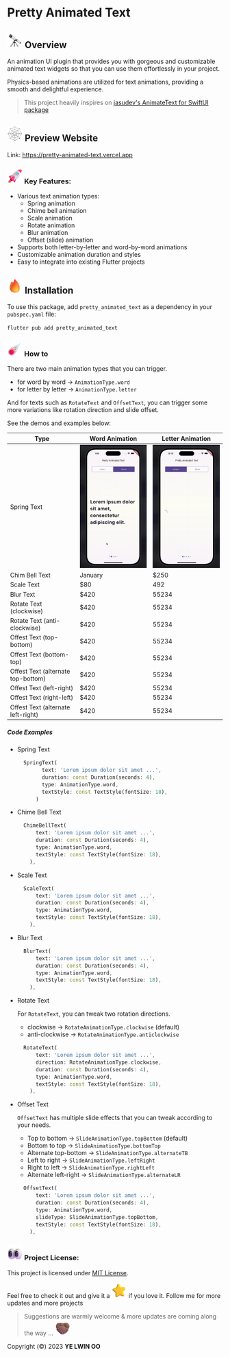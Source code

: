 # Pretty Animated Text

## <img src="assets/Telescope.webp" width="36px"> Overview

An animation UI plugin that provides you with gorgeous and customizable animated text widgets so that you can use them effortlessly in your project.

Physics-based animations are utilized for text animations, providing a smooth and delightful experience.

> This project heavily inspires on [jasudev's AnimateText for SwiftUI package](https://github.com/jasudev/AnimateText)


## <img src="assets/Spider Web.webp" width="36px">  Preview Website

Link: https://pretty-animated-text.vercel.app

### <img src="assets/Rocket.png" width="36px">️ Key Features: 

- Various text animation types:
  - Spring animation
  - Chime bell animation
  - Scale animation
  - Rotate animation
  - Blur animation
  - Offset (slide) animation
- Supports both letter-by-letter and word-by-word animations
- Customizable animation duration and styles
- Easy to integrate into existing Flutter projects

## <img src="assets/Fire.png" width="36px">️ Installation
To use this package, add `pretty_animated_text` as a dependency in your `pubspec.yaml` file:

`flutter pub add pretty_animated_text`

### <img src="assets/Comet.png" width="36px">️ How to

There are two main animation types that you can trigger.
- for word by word → `AnimationType.word`
- for letter by letter → `AnimationType.letter`


And for texts such as `RotateText` and `OffsetText`, you can trigger some more variations like rotation direction and slide offset.

See the demos and examples below:

| Type                               | Word Animation | Letter Animation |
| ---------------------------------- | -------------- | ---------------- |
| Spring Text                        | <img src="assets/gifs/words/w_spring_text.gif" width="250px">️            | <img src="assets/gifs/letters/spring_text.gif" width="250px">️              |
| Chim Bell Text                     | January        | $250             |
| Scale Text                         | $80            | 492              |
| Blur Text                          | $420           | 55234            |
| Rotate Text (clockwise)            | $420           | 55234            |
| Rotate Text (anti-clockwise)       | $420           | 55234            |
| Offest Text (top-bottom)           | $420           | 55234            |
| Offest Text (bottom-top)           | $420           | 55234            |
| Offest Text (alternate top-bottom) | $420           | 55234            |
| Offest Text (left-right)           | $420           | 55234            |
| Offest Text (right-left)           | $420           | 55234            |
| Offest Text (alternate left-right) | $420           | 55234            |

##### Code Examples

- Spring Text
  ```dart
    SpringText(
          text: 'Lorem ipsum dolor sit amet ...',
          duration: const Duration(seconds: 4), 
          type: AnimationType.word,
          textStyle: const TextStyle(fontSize: 18),
        )
  ```
- Chime Bell Text
  ```dart
    ChimeBellText(
        text: 'Lorem ipsum dolor sit amet ...',
        duration: const Duration(seconds: 4), 
        type: AnimationType.word,
        textStyle: const TextStyle(fontSize: 18),
      ),
  ```
- Scale Text
  ```dart
    ScaleText(
        text: 'Lorem ipsum dolor sit amet ...',
        duration: const Duration(seconds: 4), 
        type: AnimationType.word,
        textStyle: const TextStyle(fontSize: 18),
      ),
  ```
- Blur Text
  
  ```dart
    BlurText(
        text: 'Lorem ipsum dolor sit amet ...',
        duration: const Duration(seconds: 4), 
        type: AnimationType.word,
        textStyle: const TextStyle(fontSize: 18),
      ),
  ```
- Rotate Text
  
  For `RotateText`, you can tweak two rotation directions.
  - clockwise → `RotateAnimationType.clockwise` (default)
  - anti-clockwise → `RotateAnimationType.anticlockwise`

  ```dart
    RotateText(
        text: 'Lorem ipsum dolor sit amet ...',
        direction: RotateAnimationType.clockwise,
        duration: const Duration(seconds: 4), 
        type: AnimationType.word,
        textStyle: const TextStyle(fontSize: 18),
      ),
  ```
- Offset Text
  
  `OffsetText` has multiple slide effects that you can tweak according to your needs.
  - Top to bottom → `SlideAnimationType.topBottom` (default)
  - Bottom to top → `SlideAnimationType.bottomTop`
  - Alternate top-bottom → `SlideAnimationType.alternateTB`
  - Left to right → `SlideAnimationType.leftRight`
  - Right to left → `SlideAnimationType.rightLeft`
  - Alternate left-right → `SlideAnimationType.alternateLR` 

  ```dart
    OffsetText(
        text: 'Lorem ipsum dolor sit amet ...',
        duration: const Duration(seconds: 4), 
        type: AnimationType.word,
        slideType: SlideAnimationType.topBottom,
        textStyle: const TextStyle(fontSize: 18),
      ),
  ```

### <img src="assets/Eyes.png" width="36px">️  Project License:
This project is licensed under [MIT License](LICENSE).

Feel free to check it out and give it a  <img src="assets/Star.png" width="36px">️ if you love it. 
Follow me for more updates and more projects

> Suggestions are warmly welcome & more updates are coming along the way ...  <img src="assets/Folded Hands Medium Skin Tone.png" width="36px">️ 


Copyright (©️) 2023 __YE LWIN OO__












